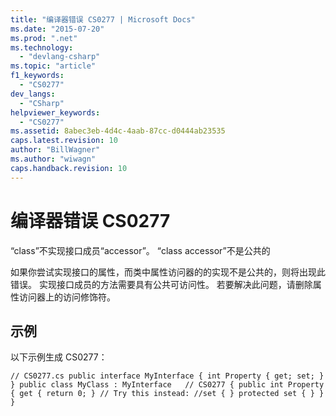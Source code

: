 ```yaml
---
title: "编译器错误 CS0277 | Microsoft Docs"
ms.date: "2015-07-20"
ms.prod: ".net"
ms.technology: 
  - "devlang-csharp"
ms.topic: "article"
f1_keywords: 
  - "CS0277"
dev_langs: 
  - "CSharp"
helpviewer_keywords: 
  - "CS0277"
ms.assetid: 8abec3eb-4d4c-4aab-87cc-d0444ab23535
caps.latest.revision: 10
author: "BillWagner"
ms.author: "wiwagn"
caps.handback.revision: 10
---
```

# 编译器错误 CS0277
“class”不实现接口成员“accessor”。 “class accessor”不是公共的  
  
 如果你尝试实现接口的属性，而类中属性访问器的的实现不是公共的，则将出现此错误。 实现接口成员的方法需要具有公共可访问性。 若要解决此问题，请删除属性访问器上的访问修饰符。  
  
## 示例  
 以下示例生成 CS0277：  
  
```  
// CS0277.cs public interface MyInterface { int Property { get; set; } } public class MyClass : MyInterface   // CS0277 { public int Property { get { return 0; } // Try this instead: //set { } protected set { } } }  
```
